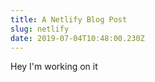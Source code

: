 ```yaml
---
title: A Netlify Blog Post
slug: netlify
date: 2019-07-04T10:48:00.230Z
---
```

Hey I'm working on it
